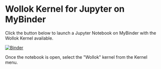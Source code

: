 # Wollok Kernel for Jupyter on MyBinder

Click the button below to launch a Jupyter Notebook on MyBinder with the Wollok Kernel available.

[![Binder](https://mybinder.org/badge_logo.svg)](https://mybinder.org/v2/gh/<usuario>/<repo>/HEAD)

Once the notebook is open, select the "Wollok" kernel from the Kernel menu.
